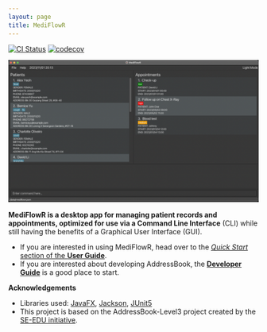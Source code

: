 ```yaml
---
layout: page
title: MediFlowR
---
```


[![CI Status](https://github.com/AY2324S1-CS2103T-T08-4/tp/workflows/Java%20CI/badge.svg)](https://github.com/AY2324S1-CS2103T-T08-4/tp/actions)
[![codecov](https://codecov.io/gh/AY2324S1-CS2103T-T08-4/branch/tp/graph/badge.svg)](https://codecov.io/gh/AY2324S1-CS2103T-T08-4/tp)

![Ui](images/Ui.png)

**MediFlowR is a desktop app for managing patient records and appointments, optimized for use via a Command Line Interface** (CLI) while still having the benefits of a Graphical User Interface (GUI).

* If you are interested in using MediFlowR, head over to the [_Quick Start_ section of the **User Guide**](UserGuide.md#quick-start).
* If you are interested about developing AddressBook, the [**Developer Guide**](DeveloperGuide.md) is a good place to start.


**Acknowledgements**

* Libraries used: [JavaFX](https://openjfx.io/), [Jackson](https://github.com/FasterXML/jackson), [JUnit5](https://github.com/junit-team/junit5)
* This project is based on the AddressBook-Level3 project created by the [SE-EDU initiative](https://se-education.org).